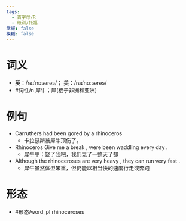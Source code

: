```yaml
---
tags:
  - 首字母/R
  - 级别/托福
掌握: false
模糊: false
---
```

# 词义
- 英：/raɪˈnɒsərəs/； 美：/raɪˈnɑːsərəs/
- #词性/n  犀牛；犀(栖于非洲和亚洲)
# 例句
- Carruthers had been gored by a rhinoceros
	- 卡拉瑟斯被犀牛顶伤了。
- Rhinoceros Give me a break , were been waddling every day .
	- 犀牛甲：饶了我吧，我们晃了一整天了都
- Although the rhinoceroses are very heavy , they can run very fast .
	- 犀牛虽然体型笨重，但仍能以相当快的速度行走或奔跑
# 形态
- #形态/word_pl rhinoceroses
